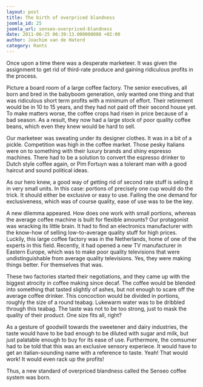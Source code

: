 ```yaml
---
layout: post
title: The birth of overpriced blandness
joomla_id: 25
joomla_url: senseo-overpriced-blandness
date: 2011-06-25 06:39:13.000000000 +02:00
author: Joachim van de Haterd
category: Rants
---
```

Once upon a time there was a desperate marketeer. It was given the assignment to get rid of third-rate produce and gaining ridiculous profits in the process.

Picture a board room of a large coffee factory. The senior executives, all born and bred in the babyboom generation, only wanted one thing and that was ridiculous short term profits with a minimum of effort. Their retirement would be in 10 to 15 years, and they had not paid off their second house yet. To make matters worse, the coffee crops had risen in price because of a bad season. As a result, they now had a large stock of poor quality coffee beans, which even they knew would be hard to sell.

Our marketeer was sweating under its designer clothes. It was in a bit of a pickle. Competition was high in the coffee market. Those pesky Italians were on to something with their luxury brands and shiny espresso machines. There had to be a solution to convert the espresso drinker to Dutch style coffee again, or Pim Fortuyn was a tolerant man with a good haircut and sound political ideas.

As our hero knew, a good way of getting rid of second rate stuff is seling it in very small units. In this case: portions of precisely one cup would do the trick. It should either be exclusive or easy to use. Failing the one demand for exclusiveness, which was of course quality, ease of use was to be the key.

A new dilemma appeared. How does one work with small portions, whereas the average coffee machine is built for flexible amounts? Our protagonist was wracking its little brain. It had to find an electronics manufacturer with the know-how of selling low-to-average quality stuff for high prices. Luckily, this large coffee factory was in the Netherlands, home of one of the experts in this field. Recently, it had opened a new TV manufacturer in Eastern Europe, which was to make poor quality televisions that were undistinguishable from average quality televisions. Yes, they were making things better. For themselves that was.

These two factories started their negotiations, and they came up with the biggest atrocity in coffee making since decaf. The coffee would be blended into something that tasted slightly of ashes, but not enough to scare off the average coffee drinker. This concoction would be divided in portions, roughly the size of a round teabag. Lukewarm water was to be dribbled through this teabag. The taste was not to be too strong, just to mask the quality of their product. One size fits all, right?

As a gesture of goodwill towards the sweetener and dairy industries, the taste would have to be bad enough to be diluted with sugar and milk, but just palatable enough to buy for its ease of use. Furthermore, the comsumer had to be told that this was an exclusive sensory experiece. It would have to get an italian-sounding name with a reference to taste. Yeah! That would work! It would even rack up the profits!

Thus, a new standard of overpriced blandness called the Senseo coffee system was born.
